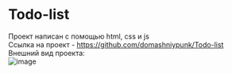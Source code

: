 # Todo-list
Проект написан с помощью html, css и js <br>
Ссылка на проект - https://github.com/domashniypunk/Todo-list
<br>
Внешний вид проекта: <br>
![image](https://github.com/domashniypunk/Todo-list/assets/92914445/ebe713e8-26d5-44cd-9544-95f6afd32ff9)

